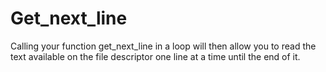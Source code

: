 # Get_next_line

Calling your function get_next_line in a loop will then allow you to read the text available on the file descriptor one line at a time until the end of it.
